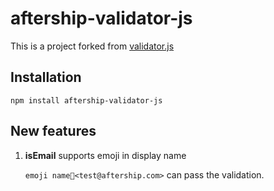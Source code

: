 # aftership-validator-js
This is a project forked from [validator.js](https://github.com/chriso/validator.js)

## Installation
`npm install aftership-validator-js`

## New features
1. **isEmail** supports emoji in display name

	`emoji name🍅<test@aftership.com>` can pass the validation.
   
  